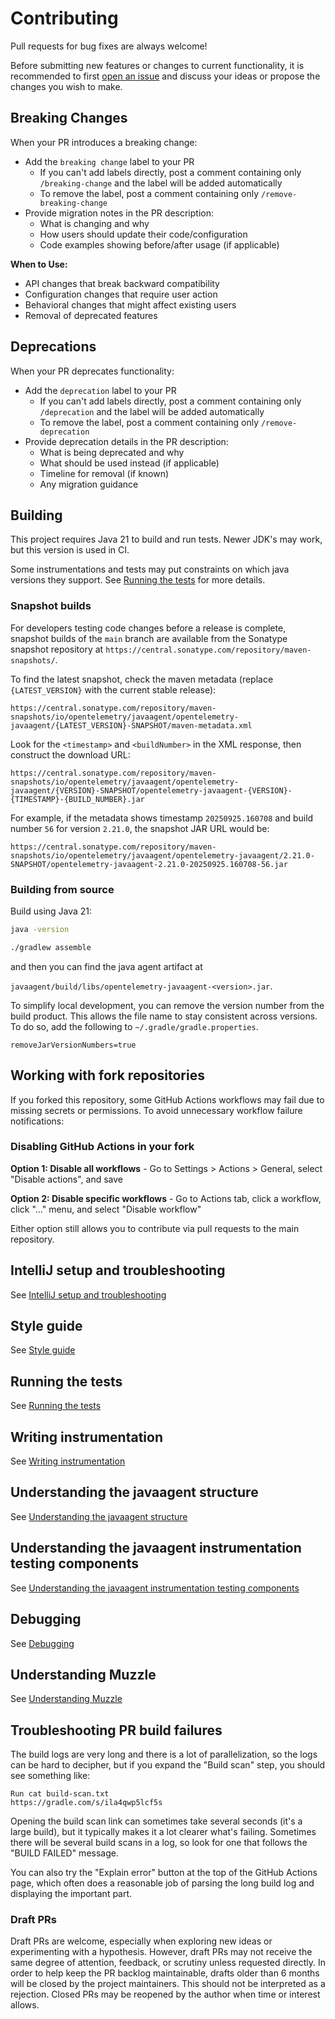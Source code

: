 # Contributing

Pull requests for bug fixes are always welcome!

Before submitting new features or changes to current functionality, it is recommended to first
[open an issue](https://github.com/open-telemetry/opentelemetry-java-instrumentation/issues/new)
and discuss your ideas or propose the changes you wish to make.


## Breaking Changes

When your PR introduces a breaking change:

* Add the `breaking change` label to your PR
  - If you can't add labels directly, post a comment containing only `/breaking-change` and the label will be added automatically
  - To remove the label, post a comment containing only `/remove-breaking-change`
* Provide migration notes in the PR description:
  - What is changing and why
  - How users should update their code/configuration
  - Code examples showing before/after usage (if applicable)

**When to Use:**

* API changes that break backward compatibility
* Configuration changes that require user action
* Behavioral changes that might affect existing users
* Removal of deprecated features

## Deprecations

When your PR deprecates functionality:

* Add the `deprecation` label to your PR
  - If you can't add labels directly, post a comment containing only `/deprecation` and the label will be added automatically
  - To remove the label, post a comment containing only `/remove-deprecation`
* Provide deprecation details in the PR description:
  - What is being deprecated and why
  - What should be used instead (if applicable)
  - Timeline for removal (if known)
  - Any migration guidance

## Building

This project requires Java 21 to build and run tests. Newer JDK's may work, but this version is used in CI.

Some instrumentations and tests may put constraints on which java versions they support.
See [Running the tests](./docs/contributing/running-tests.md) for more details.

### Snapshot builds

For developers testing code changes before a release is complete, snapshot builds of the `main`
branch are available from the Sonatype snapshot repository at `https://central.sonatype.com/repository/maven-snapshots/`.

To find the latest snapshot, check the maven metadata (replace `{LATEST_VERSION}` with the current
stable release):

```
https://central.sonatype.com/repository/maven-snapshots/io/opentelemetry/javaagent/opentelemetry-javaagent/{LATEST_VERSION}-SNAPSHOT/maven-metadata.xml
```

Look for the `<timestamp>` and `<buildNumber>` in the XML response, then construct the download URL:

```
https://central.sonatype.com/repository/maven-snapshots/io/opentelemetry/javaagent/opentelemetry-javaagent/{VERSION}-SNAPSHOT/opentelemetry-javaagent-{VERSION}-{TIMESTAMP}-{BUILD_NUMBER}.jar
```

For example, if the metadata shows timestamp `20250925.160708` and build number `56` for version
`2.21.0`, the snapshot JAR URL would be:

```
https://central.sonatype.com/repository/maven-snapshots/io/opentelemetry/javaagent/opentelemetry-javaagent/2.21.0-SNAPSHOT/opentelemetry-javaagent-2.21.0-20250925.160708-56.jar
```

### Building from source

Build using Java 21:

```bash
java -version
```

```bash
./gradlew assemble
```

and then you can find the java agent artifact at

`javaagent/build/libs/opentelemetry-javaagent-<version>.jar`.

To simplify local development, you can remove the version number from the build product. This allows
the file name to stay consistent across versions. To do so, add the following to
`~/.gradle/gradle.properties`.

```properties
removeJarVersionNumbers=true
```

## Working with fork repositories

If you forked this repository, some GitHub Actions workflows may fail due to missing secrets or permissions. To avoid unnecessary workflow failure notifications:

### Disabling GitHub Actions in your fork

**Option 1: Disable all workflows** - Go to Settings > Actions > General, select "Disable actions", and save

**Option 2: Disable specific workflows** - Go to Actions tab, click a workflow, click "..." menu, and select "Disable workflow"

Either option still allows you to contribute via pull requests to the main repository.

## IntelliJ setup and troubleshooting

See [IntelliJ setup and troubleshooting](docs/contributing/intellij-setup-and-troubleshooting.md)

## Style guide

See [Style guide](docs/contributing/style-guideline.md)

## Running the tests

See [Running the tests](docs/contributing/running-tests.md)

## Writing instrumentation

See [Writing instrumentation](docs/contributing/writing-instrumentation.md)

## Understanding the javaagent structure

See [Understanding the javaagent structure](docs/contributing/javaagent-structure.md)

## Understanding the javaagent instrumentation testing components

See [Understanding the javaagent instrumentation testing components](docs/contributing/javaagent-test-infra.md)

## Debugging

See [Debugging](docs/contributing/debugging.md)

## Understanding Muzzle

See [Understanding Muzzle](docs/contributing/muzzle.md)

## Troubleshooting PR build failures

The build logs are very long and there is a lot of parallelization, so the logs can be hard to
decipher, but if you expand the "Build scan" step, you should see something like:

```text
Run cat build-scan.txt
https://gradle.com/s/ila4qwp5lcf5s
```

Opening the build scan link can sometimes take several seconds (it's a large build), but it
typically makes it a lot clearer what's failing. Sometimes there will be several build scans in a
log, so look for one that follows the "BUILD FAILED" message.

You can also try the "Explain error" button at the top of the GitHub Actions page,
which often does a reasonable job of parsing the long build log and displaying the important part.

### Draft PRs

Draft PRs are welcome, especially when exploring new ideas or experimenting with a hypothesis.
However, draft PRs may not receive the same degree of attention, feedback, or scrutiny unless
requested directly. In order to help keep the PR backlog maintainable, drafts older than 6 months
will be closed by the project maintainers. This should not be interpreted as a rejection. Closed
PRs may be reopened by the author when time or interest allows.
